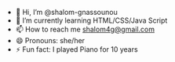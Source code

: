 - 👋 Hi, I’m @shalom-gnassounou
- 🌱 I’m currently learning HTML/CSS/Java Script
- 📫 How to reach me shalom4g@gmail.com
- 😄 Pronouns: she/her
- ⚡ Fun fact: I played Piano for 10 years

<!---
shalom-gnassounou/shalom-gnassounou is a ✨ special ✨ repository because its `README.md` (this file) appears on your GitHub profile.
You can click the Preview link to take a look at your changes.
--->
